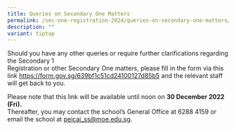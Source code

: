 ```yaml
---
title: Queries on Secondary One Matters
permalink: /sec-one-registration-2024/queries-on-secondary-one-matters/
description: ""
variant: tiptap
---
```

<p>Should you have any other queries or require further clarifications regarding the Secondary 1&nbsp;<br>Registration or other Secondary One matters, please fill in the form via this link <a href="https://form.gov.sg/639bf1c51cd24100127d85b5">https://form.gov.sg/639bf1c51cd24100127d85b5</a> and the relevant staff will get back to you.</p>
<p>Please note that this link will be available until noon on <strong>30 December 2022 (Fri).</strong>&nbsp;<br>Thereafter, you may contact the school’s General Office at 6288 4159 or email the school at&nbsp;<a href="mailto:peicai_ss@moe.edu.sg">peicai_ss@moe.edu.sg</a>.</p>